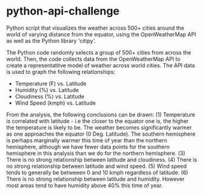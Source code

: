 # python-api-challenge
Python script that visualizes the weather across 500+ cities around the world of varying distance from the equator, using the OpenWeatherMap API as well as the Python library 'citipy'.

The Python code randomly selects a group of 500+ cities from across the world. Then, the code collects data from the OpenWeatherMap API to create a representatitve model of weather across world cities. The API data is used to graph the following relationships:

- Temperature (F) vs. Latitude
- Humidity (%) vs. Latitude
- Cloudiness (%) vs. Latitude
- Wind Speed (kmph) vs. Latitude

From the analysis, the following conclusions can be drawn:
(1) Temperature is correlated with latitude - i.e the closer to the equator one is, the higher the temperature is likely to be. The weather becomes significantly warmer as one approaches the equator (0 Deg. Latitude). The southern hemisphere is perhaps marginally warmer this time of year than the northern hemisphere, although we have fewer data points for the southern hemisphere in this analysis than we do for the northern hemisphere.
(3) There is no strong relationship between latitude and cloudiness. 
(4) There is no strong relationship between latitude and wind speed.
(5) Wind speed tends to generally be betweeen 0 and 10 kmph regardless of latitude.
(6) There is no strong relationship between latitude and humidity. However most areas tend to have humidity above 40% this time of year.
